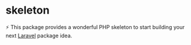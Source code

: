 # skeleton

⚡️ This package provides a wonderful PHP skeleton to start building your next [Laravel](https://laravel.com) package idea.
